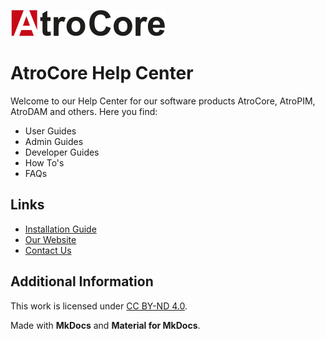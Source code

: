 ![logo](logo.png)

# AtroCore Help Center

Welcome to our Help Center for our software products AtroCore, AtroPIM, AtroDAM and others. Here you find:

- User Guides
- Admin Guides
- Developer Guides
- How To's
- FAQs

## Links
- [Installation Guide](./atrocore/admin-guide/installation.md)
- [Our Website](https://atrocore.com)
- [Contact Us](https://www.atrocore.com/contact)

## Additional Information

This work is licensed under [CC BY-ND 4.0](https://creativecommons.org/licenses/by-nd/4.0/).

Made with **MkDocs** and **Material for MkDocs**.
